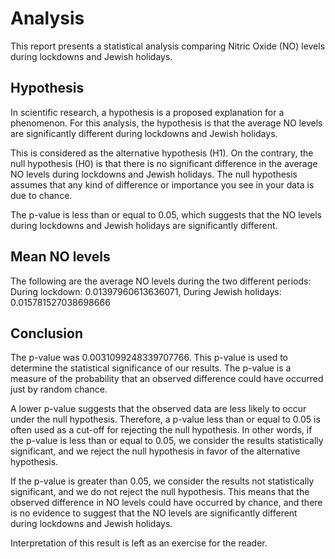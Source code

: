 # Analysis
This report presents a statistical analysis comparing Nitric Oxide (NO) levels during lockdowns and Jewish holidays.

## Hypothesis
In scientific research, a hypothesis is a proposed explanation for a phenomenon. For this analysis, the hypothesis is that the average NO levels are significantly different during lockdowns and Jewish holidays.

This is considered as the alternative hypothesis (H1). On the contrary, the null hypothesis (H0) is that there is no significant difference in the average NO levels during lockdowns and Jewish holidays. The null hypothesis assumes that any kind of difference or importance you see in your data is due to chance.

The p-value is less than or equal to 0.05, which suggests that the NO levels during lockdowns and Jewish holidays are  significantly different.

## Mean NO levels
The following are the average NO levels during the two different periods:
During lockdown: 0.01397960613636071, During Jewish holidays: 0.015781527038698666

## Conclusion
The p-value was 0.0031099248339707766. This p-value is used to determine the statistical significance of our results. The p-value is a measure of the probability that an observed difference could have occurred just by random chance.

A lower p-value suggests that the observed data are less likely to occur under the null hypothesis. Therefore, a p-value less than or equal to 0.05 is often used as a cut-off for rejecting the null hypothesis. In other words, if the p-value is less than or equal to 0.05, we consider the results statistically significant, and we reject the null hypothesis in favor of the alternative hypothesis.

If the p-value is greater than 0.05, we consider the results not statistically significant, and we do not reject the null hypothesis. This means that the observed difference in NO levels could have occurred by chance, and there is no evidence to suggest that the NO levels are significantly different during lockdowns and Jewish holidays.

Interpretation of this result is left as an exercise for the reader.
